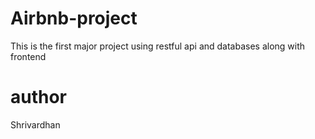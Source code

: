 # Airbnb-project
This is the first major project using restful api and databases along with frontend

# author
Shrivardhan
